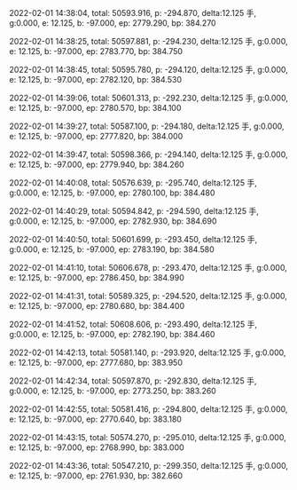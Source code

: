 2022-02-01 14:38:04, total: 50593.916, p: -294.870, delta:12.125 手, g:0.000, e: 12.125, b: -97.000, ep: 2779.290, bp: 384.270

2022-02-01 14:38:25, total: 50597.881, p: -294.230, delta:12.125 手, g:0.000, e: 12.125, b: -97.000, ep: 2783.770, bp: 384.750

2022-02-01 14:38:45, total: 50595.780, p: -294.120, delta:12.125 手, g:0.000, e: 12.125, b: -97.000, ep: 2782.120, bp: 384.530

2022-02-01 14:39:06, total: 50601.313, p: -292.230, delta:12.125 手, g:0.000, e: 12.125, b: -97.000, ep: 2780.570, bp: 384.100

2022-02-01 14:39:27, total: 50587.100, p: -294.180, delta:12.125 手, g:0.000, e: 12.125, b: -97.000, ep: 2777.820, bp: 384.000

2022-02-01 14:39:47, total: 50598.366, p: -294.140, delta:12.125 手, g:0.000, e: 12.125, b: -97.000, ep: 2779.940, bp: 384.260

2022-02-01 14:40:08, total: 50576.639, p: -295.740, delta:12.125 手, g:0.000, e: 12.125, b: -97.000, ep: 2780.100, bp: 384.480

2022-02-01 14:40:29, total: 50594.842, p: -294.590, delta:12.125 手, g:0.000, e: 12.125, b: -97.000, ep: 2782.930, bp: 384.690

2022-02-01 14:40:50, total: 50601.699, p: -293.450, delta:12.125 手, g:0.000, e: 12.125, b: -97.000, ep: 2783.190, bp: 384.580

2022-02-01 14:41:10, total: 50606.678, p: -293.470, delta:12.125 手, g:0.000, e: 12.125, b: -97.000, ep: 2786.450, bp: 384.990

2022-02-01 14:41:31, total: 50589.325, p: -294.520, delta:12.125 手, g:0.000, e: 12.125, b: -97.000, ep: 2780.680, bp: 384.400

2022-02-01 14:41:52, total: 50608.606, p: -293.490, delta:12.125 手, g:0.000, e: 12.125, b: -97.000, ep: 2782.190, bp: 384.460

2022-02-01 14:42:13, total: 50581.140, p: -293.920, delta:12.125 手, g:0.000, e: 12.125, b: -97.000, ep: 2777.680, bp: 383.950

2022-02-01 14:42:34, total: 50597.870, p: -292.830, delta:12.125 手, g:0.000, e: 12.125, b: -97.000, ep: 2773.250, bp: 383.260

2022-02-01 14:42:55, total: 50581.416, p: -294.800, delta:12.125 手, g:0.000, e: 12.125, b: -97.000, ep: 2770.640, bp: 383.180

2022-02-01 14:43:15, total: 50574.270, p: -295.010, delta:12.125 手, g:0.000, e: 12.125, b: -97.000, ep: 2768.990, bp: 383.000

2022-02-01 14:43:36, total: 50547.210, p: -299.350, delta:12.125 手, g:0.000, e: 12.125, b: -97.000, ep: 2761.930, bp: 382.660